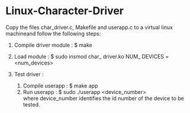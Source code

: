 # Linux-Character-Driver

Copy the files char_driver.c, Makefile and userapp.c to a virtual linux machineand follow the following steps:

1) Compile driver module : $ make

2) Load module : $ sudo insmod char_ driver.ko     NUM_ DEVICES = <num_devices>

3) Test driver :
	1. Compile userapp : $ make app
	2. Run userapp : $ sudo ./userapp <device_number>			
		where device_number identifies the id number of the device to be tested.   
